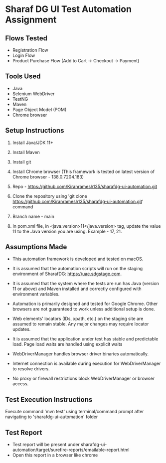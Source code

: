 # Sharaf DG UI Test Automation Assignment

## Flows Tested

- Registration Flow
- Login Flow
- Product Purchase Flow (Add to Cart → Checkout → Payment)

## Tools Used

- Java
- Selenium WebDriver
- TestNG
- Maven
- Page Object Model (POM)
- Chrome browser

## Setup Instructions

1. Install Java/JDK 11+

2. Install Maven

3. Install git

4. Install Chrome browser (This framework is tested on latest version of Chrome browser - 138.0.7204.183)

5. Repo - https://github.com/Kiranramesh135/sharafdg-ui-automation.git

6. Clone the repository using 'git clone https://github.com/Kiranramesh135/sharafdg-ui-automation.git' command

7. Branch name - main

8. In pom.xml file, in <java.version>11</java.version> tag, update the value 11 to the Java version you are using. Example - 17, 21.

## Assumptions Made

- This automation framework is developed and tested on macOS.

- It is assumed that the automation scripts will run on the staging environment of SharafDG: https://uae.sdgstage.com.

- It is assumed that the system where the tests are run has Java (version 11 or above) and Maven installed and correctly configured with environment variables.

- Automation is primarily designed and tested for Google Chrome. Other browsers are not guaranteed to work unless additional setup is done.

- Web elements' locators (IDs, xpath, etc.) on the staging site are assumed to remain stable. Any major changes may require locator updates.

- It is assumed that the application under test has stable and predictable load.
Page load waits are handled using explicit waits

- WebDriverManager handles browser driver binaries automatically.

- Internet connection is available during execution for WebDriverManager to resolve drivers.

- No proxy or firewall restrictions block WebDriverManager or browser access.


## Test Execution Instructions

Execute command 'mvn test' using terminal/command prompt after navigating to  'sharafdg-ui-automation' folder





## Test Report

- Test report will be present under sharafdg-ui-automation/target/surefire-reports/emailable-report.html
- Open this report in a browser like chrome